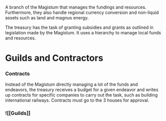 A branch of the Magistum that manages the fundings and resources. Furthermore, they also handle regional currency conversion and non-liquid assets such as land and magnus energy.

The treasury has the task of granting subsidies and grants as outlined in legislation made by the Magistum. It uses a hierarchy to manage local funds and resources. 

# Guilds and Contractors
### Contracts
Instead of the Magistum directly managing a lot of the funds and endeavors, the treasury receives a budget for a given endeavor and writes up contracts for specific companies to carry out the task, such as building international railways. Contracts must go to the 3 houses for approval.
### ![[Guilds]]
